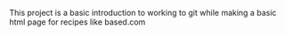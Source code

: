 This project is a basic introduction to working to git while making
a basic html page for recipes like based.com
